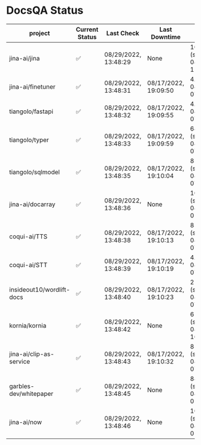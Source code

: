 # DocsQA Status

|         project         |Current Status|     Last Check     |   Last Downtime    |              % Uptime              |
|-------------------------|--------------|--------------------|--------------------|------------------------------------|
|jina-ai/jina             |✅            |08/29/2022, 13:48:29|None                |100.000 (since 08/29/2022, 11:24:14)|
|jina-ai/finetuner        |✅            |08/29/2022, 13:48:31|08/17/2022, 19:09:50|4.798 (since 08/15/2022, 07:09:42)  |
|tiangolo/fastapi         |✅            |08/29/2022, 13:48:32|08/17/2022, 19:09:55|4.814 (since 08/15/2022, 07:09:42)  |
|tiangolo/typer           |✅            |08/29/2022, 13:48:33|08/17/2022, 19:09:59|68.004 (since 08/15/2022, 07:09:42) |
|tiangolo/sqlmodel        |✅            |08/29/2022, 13:48:35|08/17/2022, 19:10:04|85.208 (since 08/15/2022, 07:09:42) |
|jina-ai/docarray         |✅            |08/29/2022, 13:48:36|None                |100.000 (since 08/24/2022, 01:39:12)|
|coqui-ai/TTS             |✅            |08/29/2022, 13:48:38|08/17/2022, 19:10:13|85.197 (since 08/15/2022, 07:09:42) |
|coqui-ai/STT             |✅            |08/29/2022, 13:48:39|08/17/2022, 19:10:19|4.838 (since 08/15/2022, 07:09:42)  |
|insideout10/wordlift-docs|✅            |08/29/2022, 13:48:40|08/17/2022, 19:10:23|219.028 (since 08/15/2022, 07:09:42)|
|kornia/kornia            |✅            |08/29/2022, 13:48:42|None                |61.470 (since 08/23/2022, 16:11:04) |
|jina-ai/clip-as-service  |✅            |08/29/2022, 13:48:43|08/17/2022, 19:10:32|85.226 (since 08/15/2022, 07:09:42) |
|garbles-dev/whitepaper   |✅            |08/29/2022, 13:48:45|None                |88.929 (since 08/24/2022, 01:39:12) |
|jina-ai/now              |✅            |08/29/2022, 13:48:46|None                |100.000 (since 08/24/2022, 01:39:12)|
